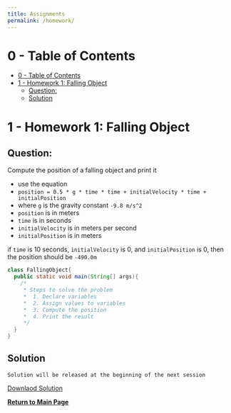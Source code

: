 ```yaml
---
title: Assignments
permalink: /homework/
---
```


# 0 - Table of Contents

- [0 - Table of Contents](#0---table-of-contents)
- [1 - Homework 1: Falling Object](#1---homework-1-falling-object)
  - [Question:](#question)
  - [Solution](#solution)

# 1 - Homework 1: Falling Object

## Question:

Compute the position of a falling object and print it

- use the equation
- `position = 0.5 * g * time * time + initialVelocity * time + initialPosition`
- where `g` is the gravity constant `-9.8 m/s^2`
- `position` is in meters
- `time` is in seconds
- `initialVelocity` is in meters per second
- `initialPosition` is in meters

if `time` is 10 seconds, `initialVelocity` is 0, and `initialPosition` is 0, then the position should be `-490.0m`

```java
class FallingObject{
  public static void main(String[] args){
    /*
     * Steps to solve the problem
     *  1. Declare variables
     *  2. Assign values to variables
     *  3. Compute the position
     *  4. Print the result
     */
  }
}
```

## Solution

```
Solution will be released at the beginning of the next session
```

[Downlaod Solution](FallingObject.java)

[**Return to Main Page**](index)

